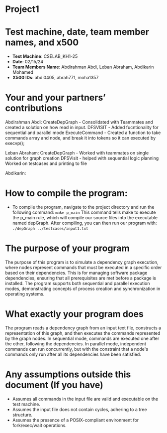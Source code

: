 # Project1


# Test machine, date, team member names, and x500

* **Test Machine**: CSELAB_KH1-25
* **Date**: 02/15/24
* **Team Members Name**: Abdirahman Abdi, Leban Abraham, Abdikarin Mohamed
* **X500 IDs**: abdi0405, abrah771, moha1357



# Your and your partners’ contributions

Abdirahman Abdi:
CreateDepGraph - Consolidated with Teammates and created a solution on how read in input.
DFSVISIT - Added fucntionality for sequential and parallel mode
ExecuteCommand - Created a function to take commands array and node, and break it into tokens so it can 
    executed by execvp();


Leban Abraham:
CreateDepGraph - Worked with teammates on single solution for graph creation
DFSVisit - helped with sequential logic planning
Worked on testcases and printing to file




Abdikarin:



# How to compile the program:
* To compile the program, navigate to the project directory and run the following command: ```make p_main``` This command tells make to execute the p_main rule, which will compile our source files into the executable named depGraph. After compiling, you can then run our program with: ```./depGraph ../testcases/input1.txt```



# The purpose of your program
The purpose of this program is to simulate a dependency graph execution, where nodes represent commands that must be executed in a specific order based on their dependencies. This is for managing software package dependencies, ensuring that all prerequisites are met before a package is installed. The program supports both sequential and parallel execution modes, demonstrating concepts of process creation and synchronization in operating systems.

# What exactly your program does
The program reads a dependency graph from an input text file, constructs a representation of this graph, and then executes the commands represented by the graph nodes. In sequential mode, commands are executed one after the other, following the dependencies. In parallel mode, independent commands can run concurrently, but with the constraint that a node's commands only run after all its dependencies have been satisfied.

# Any assumptions outside this document (If you have)
* Assumes all commands in the input file are valid and executable on the test machine.
* Assumes the input file does not contain cycles, adhering to a tree structure.
* Assumes the presence of a POSIX-compliant environment for fork/exec/wait operations.
